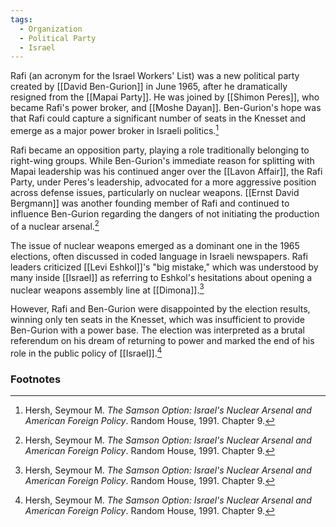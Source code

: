 ```yaml
---
tags:
  - Organization
  - Political Party
  - Israel
---
```

Rafi (an acronym for the Israel Workers' List) was a new political party created by [[David Ben-Gurion]] in June 1965, after he dramatically resigned from the [[Mapai Party]]. He was joined by [[Shimon Peres]], who became Rafi's power broker, and [[Moshe Dayan]]. Ben-Gurion's hope was that Rafi could capture a significant number of seats in the Knesset and emerge as a major power broker in Israeli politics.[^1]

Rafi became an opposition party, playing a role traditionally belonging to right-wing groups. While Ben-Gurion's immediate reason for splitting with Mapai leadership was his continued anger over the [[Lavon Affair]], the Rafi Party, under Peres's leadership, advocated for a more aggressive position across defense issues, particularly on nuclear weapons. [[Ernst David Bergmann]] was another founding member of Rafi and continued to influence Ben-Gurion regarding the dangers of not initiating the production of a nuclear arsenal.[^1]

The issue of nuclear weapons emerged as a dominant one in the 1965 elections, often discussed in coded language in Israeli newspapers. Rafi leaders criticized [[Levi Eshkol]]'s "big mistake," which was understood by many inside [[Israel]] as referring to Eshkol's hesitations about opening a nuclear weapons assembly line at [[Dimona]].[^1]

However, Rafi and Ben-Gurion were disappointed by the election results, winning only ten seats in the Knesset, which was insufficient to provide Ben-Gurion with a power base. The election was interpreted as a brutal referendum on his dream of returning to power and marked the end of his role in the public policy of [[Israel]].[^1]

### Footnotes

[^1]: Hersh, Seymour M. *The Samson Option: Israel's Nuclear Arsenal and American Foreign Policy*. Random House, 1991. Chapter 9.